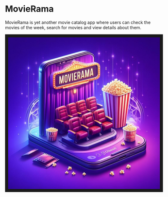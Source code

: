 # MovieRama
MovieRama is yet another movie catalog app where users can check the movies of the week, search for movies and view details about them.

<p align="center">
<img src="MovieRama/Assets.xcassets/movierama-3.imageset/IMG_2868.jpg" width="500" border="10"/>
</p>
